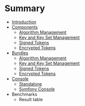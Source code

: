 # Summary

* [Introduction](README.md)
* [Components](component/index.md)
  * [Algorithm Management](component/jwa/index.md)
  * [Key and Key Set Management](component/jwk/index.md)
  * [Signed Tokens](component/jws/index.md)
  * [Encrypted Tokens](component/jwe/index.md)
* [Bundles](bundle/index.md)
  * [Algorithm Management](bundle/jwa/index.md)
  * [Key and Key Set Management](bundle/jwk/index.md)
  * [Signed Tokens](bundle/jws/index.md)
  * [Encrypted Tokens](bundle/jwe/index.md)
* [Console](console/index.md)
  * [Standalone](console/standalone.md)
  * [Symfony Console](console/symfony.md)
* Benchmarks
  * Result table



